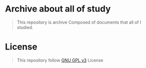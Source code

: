 # Archive about all of study
> This repository is archive Composed of documents that all of I studied.

# License
> This repository follow [GNU GPL v3](https://www.gnu.org/licenses/licenses.html) License